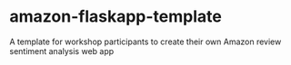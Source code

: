 # amazon-flaskapp-template
A template for workshop participants to create their own Amazon review sentiment analysis web app
